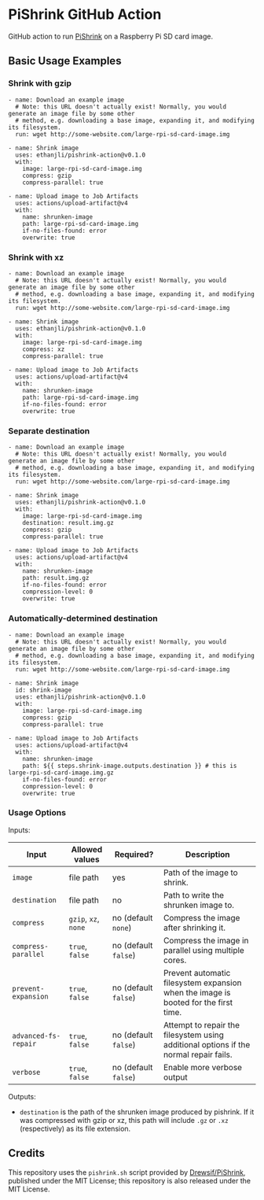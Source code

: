# PiShrink GitHub Action

GitHub action to run [PiShrink](https://github.com/Drewsif/PiShrink) on a Raspberry Pi SD card image.

## Basic Usage Examples

### Shrink with gzip

```
- name: Download an example image
  # Note: this URL doesn't actually exist! Normally, you would generate an image file by some other
  # method, e.g. downloading a base image, expanding it, and modifying its filesystem.
  run: wget http://some-website.com/large-rpi-sd-card-image.img

- name: Shrink image
  uses: ethanjli/pishrink-action@v0.1.0
  with:
    image: large-rpi-sd-card-image.img
    compress: gzip
    compress-parallel: true

- name: Upload image to Job Artifacts
  uses: actions/upload-artifact@v4
  with:
    name: shrunken-image
    path: large-rpi-sd-card-image.img
    if-no-files-found: error
    overwrite: true
```

### Shrink with xz

```
- name: Download an example image
  # Note: this URL doesn't actually exist! Normally, you would generate an image file by some other
  # method, e.g. downloading a base image, expanding it, and modifying its filesystem.
  run: wget http://some-website.com/large-rpi-sd-card-image.img

- name: Shrink image
  uses: ethanjli/pishrink-action@v0.1.0
  with:
    image: large-rpi-sd-card-image.img
    compress: xz
    compress-parallel: true

- name: Upload image to Job Artifacts
  uses: actions/upload-artifact@v4
  with:
    name: shrunken-image
    path: large-rpi-sd-card-image.img
    if-no-files-found: error
    overwrite: true
```

### Separate destination

```
- name: Download an example image
  # Note: this URL doesn't actually exist! Normally, you would generate an image file by some other
  # method, e.g. downloading a base image, expanding it, and modifying its filesystem.
  run: wget http://some-website.com/large-rpi-sd-card-image.img

- name: Shrink image
  uses: ethanjli/pishrink-action@v0.1.0
  with:
    image: large-rpi-sd-card-image.img
    destination: result.img.gz
    compress: gzip
    compress-parallel: true

- name: Upload image to Job Artifacts
  uses: actions/upload-artifact@v4
  with:
    name: shrunken-image
    path: result.img.gz
    if-no-files-found: error
    compression-level: 0
    overwrite: true
```

### Automatically-determined destination

```
- name: Download an example image
  # Note: this URL doesn't actually exist! Normally, you would generate an image file by some other
  # method, e.g. downloading a base image, expanding it, and modifying its filesystem.
  run: wget http://some-website.com/large-rpi-sd-card-image.img

- name: Shrink image
  id: shrink-image
  uses: ethanjli/pishrink-action@v0.1.0
  with:
    image: large-rpi-sd-card-image.img
    compress: gzip
    compress-parallel: true

- name: Upload image to Job Artifacts
  uses: actions/upload-artifact@v4
  with:
    name: shrunken-image
    path: ${{ steps.shrink-image.outputs.destination }} # this is large-rpi-sd-card-image.img.gz
    if-no-files-found: error
    compression-level: 0
    overwrite: true
```

### Usage Options

Inputs:

| Input                | Allowed values       | Required?            | Description                                                                           |
|----------------------|----------------------|----------------------|---------------------------------------------------------------------------------------|
| `image`              | file path            | yes                  | Path of the image to shrink.                                                          |
| `destination`        | file path            | no                   | Path to write the shrunken image to.                                                  |
| `compress`           | `gzip`, `xz`, `none` | no (default `none`)  | Compress the image after shrinking it.                                                |
| `compress-parallel`  | `true`, `false`      | no (default `false`) | Compress the image in parallel using multiple cores.                                  |
| `prevent-expansion`  | `true`, `false`      | no (default `false`) | Prevent automatic filesystem expansion when the image is booted for the first time.   |
| `advanced-fs-repair` | `true`, `false`      | no (default `false`) | Attempt to repair the filesystem using additional options if the normal repair fails. |
| `verbose`            | `true`, `false`      | no (default `false`) | Enable more verbose output                                                            |

Outputs:

- `destination` is the path of the shrunken image produced by pishrink.
  If it was compressed with gzip or xz, this path will include `.gz` or `.xz` (respectively) as its
  file extension.

## Credits

This repository uses the `pishrink.sh` script provided by
[Drewsif/PiShrink](https://github.com/Drewsif/PiShrink), published under the MIT License; this
repository is also released under the MIT License.
